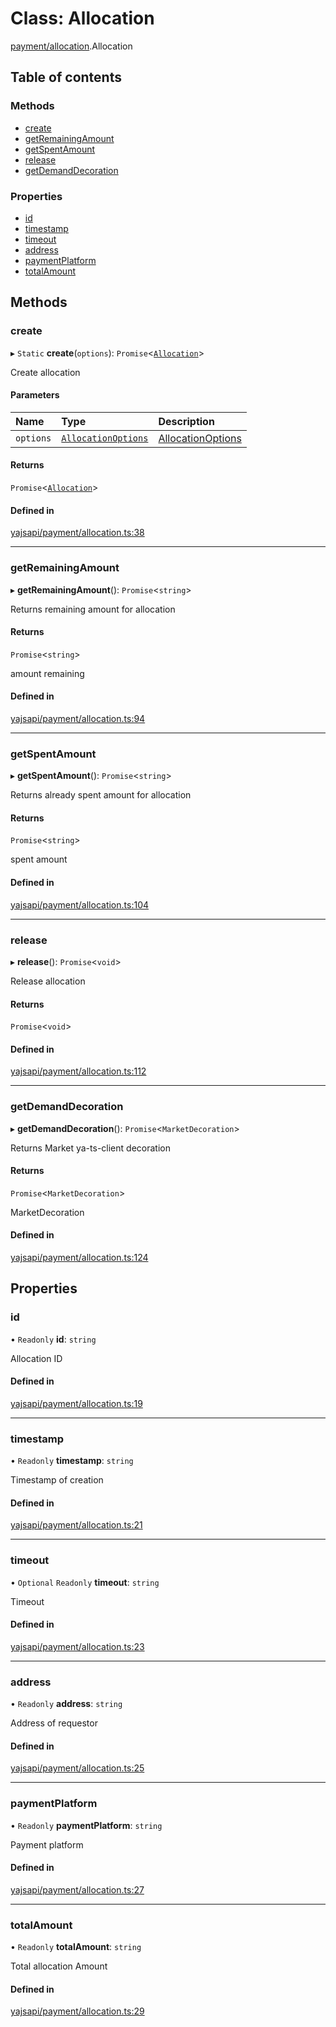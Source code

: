 # Class: Allocation

[payment/allocation](../modules/payment_allocation.md).Allocation

## Table of contents

### Methods

- [create](payment_allocation.Allocation.md#create)
- [getRemainingAmount](payment_allocation.Allocation.md#getremainingamount)
- [getSpentAmount](payment_allocation.Allocation.md#getspentamount)
- [release](payment_allocation.Allocation.md#release)
- [getDemandDecoration](payment_allocation.Allocation.md#getdemanddecoration)

### Properties

- [id](payment_allocation.Allocation.md#id)
- [timestamp](payment_allocation.Allocation.md#timestamp)
- [timeout](payment_allocation.Allocation.md#timeout)
- [address](payment_allocation.Allocation.md#address)
- [paymentPlatform](payment_allocation.Allocation.md#paymentplatform)
- [totalAmount](payment_allocation.Allocation.md#totalamount)

## Methods

### create

▸ `Static` **create**(`options`): `Promise`<[`Allocation`](payment_allocation.Allocation.md)\>

Create allocation

#### Parameters

| Name | Type | Description |
| :------ | :------ | :------ |
| `options` | [`AllocationOptions`](../interfaces/payment_allocation.AllocationOptions.md) | [AllocationOptions](../interfaces/payment_allocation.AllocationOptions.md) |

#### Returns

`Promise`<[`Allocation`](payment_allocation.Allocation.md)\>

#### Defined in

[yajsapi/payment/allocation.ts:38](https://github.com/golemfactory/yajsapi/blob/dec68b9/yajsapi/payment/allocation.ts#L38)

___

### getRemainingAmount

▸ **getRemainingAmount**(): `Promise`<`string`\>

Returns remaining amount for allocation

#### Returns

`Promise`<`string`\>

amount remaining

#### Defined in

[yajsapi/payment/allocation.ts:94](https://github.com/golemfactory/yajsapi/blob/dec68b9/yajsapi/payment/allocation.ts#L94)

___

### getSpentAmount

▸ **getSpentAmount**(): `Promise`<`string`\>

Returns already spent amount for allocation

#### Returns

`Promise`<`string`\>

spent amount

#### Defined in

[yajsapi/payment/allocation.ts:104](https://github.com/golemfactory/yajsapi/blob/dec68b9/yajsapi/payment/allocation.ts#L104)

___

### release

▸ **release**(): `Promise`<`void`\>

Release allocation

#### Returns

`Promise`<`void`\>

#### Defined in

[yajsapi/payment/allocation.ts:112](https://github.com/golemfactory/yajsapi/blob/dec68b9/yajsapi/payment/allocation.ts#L112)

___

### getDemandDecoration

▸ **getDemandDecoration**(): `Promise`<`MarketDecoration`\>

Returns Market ya-ts-client decoration

#### Returns

`Promise`<`MarketDecoration`\>

MarketDecoration

#### Defined in

[yajsapi/payment/allocation.ts:124](https://github.com/golemfactory/yajsapi/blob/dec68b9/yajsapi/payment/allocation.ts#L124)

## Properties

### id

• `Readonly` **id**: `string`

Allocation ID

#### Defined in

[yajsapi/payment/allocation.ts:19](https://github.com/golemfactory/yajsapi/blob/dec68b9/yajsapi/payment/allocation.ts#L19)

___

### timestamp

• `Readonly` **timestamp**: `string`

Timestamp of creation

#### Defined in

[yajsapi/payment/allocation.ts:21](https://github.com/golemfactory/yajsapi/blob/dec68b9/yajsapi/payment/allocation.ts#L21)

___

### timeout

• `Optional` `Readonly` **timeout**: `string`

Timeout

#### Defined in

[yajsapi/payment/allocation.ts:23](https://github.com/golemfactory/yajsapi/blob/dec68b9/yajsapi/payment/allocation.ts#L23)

___

### address

• `Readonly` **address**: `string`

Address of requestor

#### Defined in

[yajsapi/payment/allocation.ts:25](https://github.com/golemfactory/yajsapi/blob/dec68b9/yajsapi/payment/allocation.ts#L25)

___

### paymentPlatform

• `Readonly` **paymentPlatform**: `string`

Payment platform

#### Defined in

[yajsapi/payment/allocation.ts:27](https://github.com/golemfactory/yajsapi/blob/dec68b9/yajsapi/payment/allocation.ts#L27)

___

### totalAmount

• `Readonly` **totalAmount**: `string`

Total allocation Amount

#### Defined in

[yajsapi/payment/allocation.ts:29](https://github.com/golemfactory/yajsapi/blob/dec68b9/yajsapi/payment/allocation.ts#L29)
